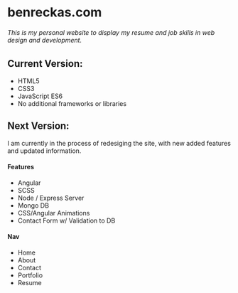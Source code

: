 # benreckas.com

###### This is my personal website to display my resume and job skills in web design and development.

## Current Version:

- HTML5
- CSS3
- JavaScript ES6
- No additional frameworks or libraries

## Next Version:

I am currently in the process of redesiging the site, with new added features and updated information.

#### Features

- Angular
- SCSS
- Node / Express Server
- Mongo DB
- CSS/Angular Animations
- Contact Form w/ Validation to DB

#### Nav

- Home
- About
- Contact
- Portfolio
- Resume